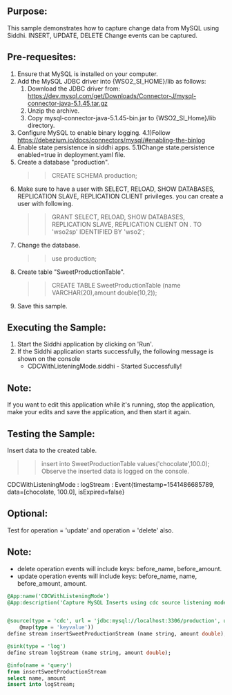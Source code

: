 
## Purpose:
This sample demonstrates how to capture change data from MySQL using Siddhi.
INSERT, UPDATE, DELETE Change events can be captured.

## Pre-requesites:
1) Ensure that MySQL is installed on your computer.
2) Add the MySQL JDBC driver into {WSO2_SI_HOME}/lib as follows:
    1) Download the JDBC driver from: https://dev.mysql.com/get/Downloads/Connector-J/mysql-connector-java-5.1.45.tar.gz
    2) Unzip the archive.
    3) Copy mysql-connector-java-5.1.45-bin.jar to {WSO2_SI_Home}/lib directory.
3) Configure MySQL to enable binary logging.
4.1)Follow https://debezium.io/docs/connectors/mysql/#enabling-the-binlog
4) Enable state persistence in siddhi apps.
5.1)Change state.persistence enabled=true in deployment.yaml file.
5) Create a database "production".<br/>
    >> CREATE SCHEMA production;
6) Make sure to have a user with SELECT, RELOAD, SHOW DATABASES, REPLICATION SLAVE, REPLICATION CLIENT privileges.
you can create a user with following.<br/>
    >> GRANT SELECT, RELOAD, SHOW DATABASES, REPLICATION SLAVE, REPLICATION CLIENT ON *.* TO 'wso2sp' IDENTIFIED BY 'wso2';
7) Change the database.<br/>
    >> use production;
8) Create table "SweetProductionTable".<br/>
    >> CREATE TABLE SweetProductionTable (name VARCHAR(20),amount double(10,2));
9) Save this sample.

## Executing the Sample:
1) Start the Siddhi application by clicking on 'Run'.
2) If the Siddhi application starts successfully, the following message is shown on the console
    * CDCWithListeningMode.siddhi - Started Successfully!
## Note:
If you want to edit this application while it's running, stop the application, make your edits and save the application, and then start it again. 

## Testing the Sample:
Insert data to the created table.<br/>
>> insert into SweetProductionTable values('chocolate',100.0);
Observe the inserted data is logged on the console.

CDCWithListeningMode : logStream : Event{timestamp=1541486685789, data=[chocolate, 100.0], isExpired=false}
## Optional:
Test for operation = 'update' and operation = 'delete' also.
## Note:
* delete operation events will include keys: before_name, before_amount.
* update operation events will include keys: before_name, name, before_amount, amount.

```sql
@App:name('CDCWithListeningMode')
@App:description('Capture MySQL Inserts using cdc source listening mode.')


@source(type = 'cdc', url = 'jdbc:mysql://localhost:3306/production', username = 'wso2sp', password = 'wso2', table.name = 'SweetProductionTable', operation = 'insert', 
	@map(type = 'keyvalue'))
define stream insertSweetProductionStream (name string, amount double);

@sink(type = 'log')
define stream logStream (name string, amount double);

@info(name = 'query')
from insertSweetProductionStream
select name, amount
insert into logStream;
```
